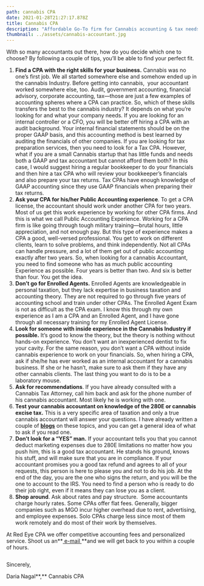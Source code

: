 ```yaml
---
path: cannabis CPA
date: 2021-01-28T21:27:17.878Z
title: Cannabis CPA
description: "Affordable Go-To firm for Cannabis accounting & tax needs. "
thumbnail: ../assets/cannabis-accountant.jpg
---
```

With so many accountants out there, how do you decide which one to choose? By following a couple of tips, you’ll be able to find your perfect fit. 

1. **Find a CPA with the right skills for your business.** Cannabis was no one’s first job. We all started somewhere else and somehow ended up in the cannabis Industry. Before getting into cannabis,  your accountant worked somewhere else, too. Audit, government accounting, financial advisory, corporate accounting, tax—those are just a few examples of accounting spheres where a CPA can practice. So, which of these skills transfers the best to the cannabis industry? It depends on what you’re looking for and what your company needs. If you are looking for an internal controller or a CFO, you will be better off hiring a CPA with an audit background. Your internal financial statements should be on the proper GAAP basis, and this accounting method is best learned by auditing the financials of other companies. If you are looking for tax preparation services, then you need to look for a Tax CPA. However, what if you are a small Cannabis startup that has little funds and needs both a GAAP and tax accountant but cannot afford them both? In this case, I would suggest hiring a regular bookkeeper to do your financials and then hire a tax CPA who will review your bookkeeper’s financials and also prepare your tax returns. Tax CPAs have enough knowledge of GAAP accounting since they use GAAP financials when preparing their tax returns. 
2. **Ask your CPA for his/her Public Accounting experience**. To get a CPA license, the accountant should work under another CPA for two years. Most of us get this work experience by working for other CPA firms. And this is what we call Public Accounting Experience. Working for a CPA firm is like going through tough military training—brutal hours, little appreciation, and not enough pay. But this type of experience makes a CPA a good, well-versed professional. You get to work on different clients, learn to solve problems, and think independently. Not all CPAs can handle pressure, and a lot of them get out of public accounting exactly after two years. So, when looking for a cannabis Accountant, you need to find someone who has as much public accounting Experience as possible. Four years is better than two. And six is better than four. You get the idea. 
3. **Don’t go for Enrolled Agents.** Enrolled Agents are knowledgeable in personal taxation, but they lack expertise in business taxation and accounting theory. They are not required to go through five years of accounting school and train under other CPAs. The Enrolled Agent Exam is not as difficult as the CPA exam. I know this through my own experience as I am a CPA and an Enrolled Agent, and I have gone through all necessary training for my Enrolled Agent License.
4. **Look for someone with inside experience in the Cannabis Industry if possible.** It’s good to know the theory, but the theory is nothing without hands-on experience. You don’t want an inexperienced dentist to fix your cavity. For the same reason, you don’t want a CPA without inside cannabis experience to work on your financials. So, when hiring a CPA, ask if she/he has ever worked as an internal accountant for a cannabis business. If she or he hasn’t, make sure to ask them if they have any other cannabis clients. The last thing you want to do is to be a laboratory mouse.
5. **Ask for recommendations**. If you have already consulted with a Cannabis Tax Attorney, call him back and ask for the phone number of his cannabis accountant. Most likely he is working with one.
6. **Test your cannabis accountant on knowledge of the 280E or cannabis excise tax.** This is a very specific area of taxation and only a true cannabis accountant will answer your questions. I have already written a couple of **[blogs](https://redeyecpa.com/blog/what-can-i-deduct-as-a-cannabis-reseller/)** on these topics, and you can get a general idea of what to ask if you read one.
7. **Don’t look for a “YES” man.** If your accountant tells you that you cannot deduct marketing expenses due to 280E limitations no matter how you push him, this is a good tax accountant. He stands his ground, knows his stuff, and will make sure that you are in compliance. If your accountant promises you a good tax refund and agrees to all of your requests, this person is here to please you and not to do his job. At the end of the day, you are the one who signs the return, and you will be the one to account to the IRS. You need to find a person who is ready to do their job right, even if it means they can lose you as a client. 
8. **Shop around**. Ask about rates and pay structure.  Some accountants charge hourly rates. Some CPAs offer flat fees. Generally, bigger companies such as MGO incur higher overhead due to rent, advertising, and employee expenses. Solo CPAs charge less since most of them work remotely and do most of their work by themselves. 

At Red Eye CPA we offer competitive accounting fees and personalized service.  Shoot us an**[ e-mail ](https://redeyecpa.com/contact/)**and we will get back to you within a couple of hours.

![]()

Sincerely,

Daria Nagal**,**[](https://redeyecpa.com/) Cannabis CPA